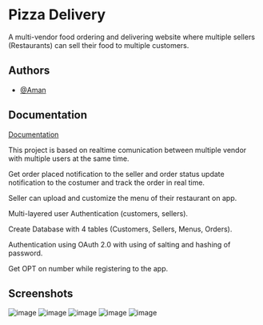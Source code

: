# Pizza Delivery

A multi-vendor food ordering and delivering website where multiple sellers 
(Restaurants) can sell their food to multiple customers.


## Authors

- [@Aman](https://github.com/ammysap)


## Documentation

[Documentation](https://linktodocumentation)

This project is based on realtime comunication between multiple vendor with multiple users at the same time.

Get order placed notification to the seller and order status update notification to the 
costumer and track the order in real time.

Seller can upload and customize the menu of their restaurant on app. 

Multi-layered user Authentication (customers, sellers).

Create Database with 4 tables (Customers, Sellers, Menus, Orders).

Authentication using OAuth 2.0 with using of salting and hashing of password.

Get OPT on number while registering to the app.
## Screenshots

![image](https://user-images.githubusercontent.com/75664719/182364594-b3d8a6b6-ebd3-44b0-b7c2-5d06e8a976ee.png)
![image](https://user-images.githubusercontent.com/75664719/182364979-fb082be1-3d37-4cfe-89f5-5447ef931ac0.png)
![image](https://user-images.githubusercontent.com/75664719/182365265-77692b2a-9443-442b-bb65-440b20ca46dd.png)
![image](https://user-images.githubusercontent.com/75664719/182395096-035f2e76-18b9-4200-aaf1-b1c4332bdc23.png)
![image](https://user-images.githubusercontent.com/75664719/182395335-bcbd86fb-8169-4860-8e1c-1377a39ae7e2.png)


